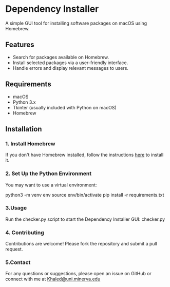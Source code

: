 # Dependency Installer

A simple GUI tool for installing software packages on macOS using Homebrew.

## Features

- Search for packages available on Homebrew.
- Install selected packages via a user-friendly interface.
- Handle errors and display relevant messages to users.

## Requirements

- macOS
- Python 3.x
- Tkinter (usually included with Python on macOS)
- Homebrew

## Installation

### 1. Install Homebrew

If you don't have Homebrew installed, follow the instructions [here](https://brew.sh/) to install it.

### 2. Set Up the Python Environment

You may want to use a virtual environment:

python3 -m venv env
source env/bin/activate
pip install -r requirements.txt

### 3.Usage
Run the checker.py script to start the Dependency Installer GUI:
checker.py

### 4. Contributing
Contributions are welcome! Please fork the repository and submit a pull request.

### 5.Contact
For any questions or suggestions, please open an issue on GitHub or connect with me at Khaled@uni.minerva.edu
